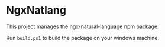 # NgxNatlang

This project manages the ngx-natural-language npm package.

Run `build.ps1` to build the package on your windows machine.
